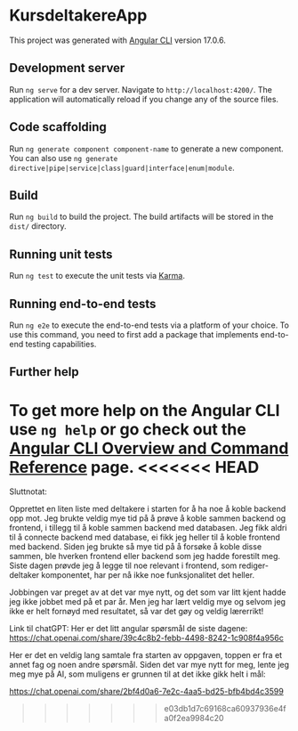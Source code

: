 # KursdeltakereApp

This project was generated with [Angular CLI](https://github.com/angular/angular-cli) version 17.0.6.

## Development server

Run `ng serve` for a dev server. Navigate to `http://localhost:4200/`. The application will automatically reload if you change any of the source files.

## Code scaffolding

Run `ng generate component component-name` to generate a new component. You can also use `ng generate directive|pipe|service|class|guard|interface|enum|module`.

## Build

Run `ng build` to build the project. The build artifacts will be stored in the `dist/` directory.

## Running unit tests

Run `ng test` to execute the unit tests via [Karma](https://karma-runner.github.io).

## Running end-to-end tests

Run `ng e2e` to execute the end-to-end tests via a platform of your choice. To use this command, you need to first add a package that implements end-to-end testing capabilities.

## Further help

To get more help on the Angular CLI use `ng help` or go check out the [Angular CLI Overview and Command Reference](https://angular.io/cli) page.
<<<<<<< HEAD
=======




Sluttnotat: 

Opprettet en liten liste med deltakere i starten for å ha noe å koble backend opp mot. Jeg brukte veldig mye tid på å prøve å koble sammen backend og frontend, i tillegg til å koble sammen backend med databasen. Jeg fikk aldri til å connecte backend med database, ei fikk jeg heller til å koble frontend med backend. Siden jeg brukte så mye tid på å forsøke å koble disse sammen, ble hverken frontend eller backend som jeg hadde forestilt meg. Siste dagen prøvde jeg å legge til noe relevant i frontend, som rediger-deltaker komponentet, har per nå ikke noe funksjonalitet det heller. 

Jobbingen var preget av at det var mye nytt, og det som var litt kjent hadde jeg ikke jobbet med på et par år. Men jeg har lært veldig mye og selvom jeg ikke er helt fornøyd med resultatet, så var det gøy og veldig lærerrikt!


Link til chatGPT: 
Her er det litt angular spørsmål de siste dagene: 
https://chat.openai.com/share/39c4c8b2-febb-4498-8242-1c908f4a956c

Her er det en veldig lang samtale fra starten av oppgaven, toppen er fra et annet fag og noen andre spørsmål. Siden det var mye nytt for meg, lente jeg meg mye på AI, som muligens er grunnen til at det ikke gikk helt i mål: 

https://chat.openai.com/share/2bf4d0a6-7e2c-4aa5-bd25-bfb4bd4c3599
>>>>>>> e03db1d7c69168ca60937936e4fa0f2ea9984c20
